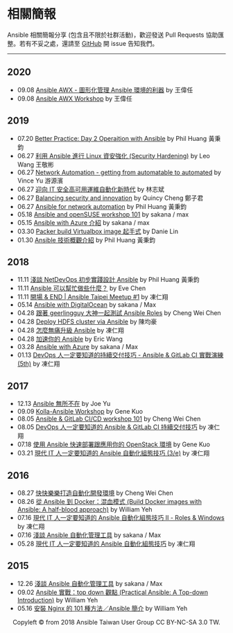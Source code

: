 # 相關簡報

Ansible 相關簡報分享 (包含且不限於社群活動)，歡迎發送 Pull Requests 協助匯整。若有不妥之處，還請至 [GitHub](https://github.com/ansible-tw/ansible-tw.github.io/issues/new) 開 issue 告知我們。

----

## 2020

* 09.08 [Ansible AWX - 圖形化管理 Ansible 環境的利器](https://drive.google.com/file/d/1OhHd_rGZeMtlOH1a64-3XDgQjZT5M828/view) by 王偉任
* 09.08 [Ansible AWX Workshop](https://drive.google.com/file/d/1HWVBskHKW2SZYHXwQbop0LdwuN2V7RhD/view) by 王偉任

## 2019

* 07.20 [Better Practice: Day 2 Operaition with Ansible](https://speakerdeck.com/pichuang/20190720-better-practice-day-2-operaition-with-ansible) by Phil Huang 黃秉鈞
* 06.27 [利用 Ansible 進行 Linux 資安強化 (Security Hardening)](http://www.gwms.com.tw/Red%20Hat_0627/05.pdf) by Leo Wang 王敬彬
* 06.27 [Network Automation - getting from automatable to automated](http://www.gwms.com.tw/Red%20Hat_0627/04.pdf) by Vince Yu 游源濱
* 06.27 [迎向 IT 安全高可用運維自動化新時代](http://www.gwms.com.tw/Red%20Hat_0627/03.pdf) by 林志斌
* 06.27 [Balancing security and innovation](http://www.gwms.com.tw/Red%20Hat_0627/02.pdf) by Quincy Cheng 鄭子君
* 06.27 [Ansible for network automation](http://www.gwms.com.tw/Red%20Hat_0627/01.pdf) by Phil Huang 黃秉鈞
* 05.18 [Ansible and openSUSE workshop 101](https://bit.ly/sakana20190518) by sakana / max
* 05.15 [Ansible with Azure 介紹](https://bit.ly/sakana20190515) by sakana / max
* 03.30 [Packer build Virtualbox image 起手式](https://docs.google.com/presentation/d/1nLBEU7w_1M3gHVGzGakUin2wHNUaRtVLOBd0mTzOhPg/edit?usp=sharing) by Danie Lin
* 01.30 [Ansible 技術概觀介紹](https://speakerdeck.com/pichuang/ansible-ji-shu-gai-guan-jie-shao-20190130) by Phil Huang 黃秉鈞

## 2018

* 11.11 [淺談 NetDevOps 初步實踐設計 Ansible](https://speakerdeck.com/pichuang/netdevops-101) by Phil Huang 黃秉鈞
* 11.11 [Ansible 可以幫忙做些什麼？](https://www.slideshare.net/secret/ePD4c0AxQagQTu) by Eve Chen
* 11.11 [開場 & END | Ansible Taipei Meetup #1](https://speakerdeck.com/chusiang/begin-and-end-of-ansible-taipei-meetup-1st) by 凍仁翔
* 05.14 [Ansible with DigitalOcean](https://docs.google.com/presentation/d/1qw_S2ranHvS22Jk6HX64D_gFBu-XSRyFEhLJ-AWddGA/mobilepresent?slide=id.p) by sakana / Max
* 04.28 [跟著 geerlingguy 大神一起測試 Ansible Roles](https://www.slideshare.net/warfan/geerlingguy-ansible-roles) by Cheng Wei Chen
* 04.28 [Deploy HDFS cluster via Ansible](https://docs.google.com/presentation/d/11YuRZpVyH1rr00qxe9JsjAipYcB7gGNYOlIMlV3kSYo/edit?usp=sharing) by 陳均豪
* 04.28 [怎麼無痛升級 Ansible](https://speakerdeck.com/chusiang/how-to-stable-upgrade-the-ansible) by 凍仁翔
* 04.28 [加速你的 Ansible](https://speakerdeck.com/eric8230/jia-su-ni-de-ansible) by Eric Wang
* 03.28 [Ansible with Azure](https://docs.google.com/presentation/d/1zwuPqhLUy431B5GChtkhHv_hCkHnuZ3IpC8gMUFOIRg/edit?usp=sharing) by sakana / Max
* 01.13 [DevOps 人一定要知道的持續交付技巧 - Ansible & GitLab CI 實戰演練 (5th)](https://speakerdeck.com/chusiang/continuous-delivery-workshop-with-ansible-x-gitlab-ci-5th) by 凍仁翔

## 2017

* 12.13 [Ansible 無所不在][Ansible_Technical_Deck] by Joe Yu
* 09.09 [Kolla-Ansible Workshop](https://docs.google.com/presentation/d/1LRGXzHIV8jTosloWS5l6CKYYxxqStq9LKe78wqbb6nk/edit?usp=sharing) by Gene Kuo
* 08.05 [Ansible & GitLab CI/CD workshop 101](http://blog.chengweichen.com/2017/08/coscup-2017-ansible-gitlab-cicd.html) by Cheng Wei Chen
* 08.05 [DevOps 人一定要知道的 Ansible & GitLab CI 持續交付技巧](https://speakerdeck.com/chusiang/continuous-delivery-with-ansible-x-gitlab-ci) by 凍仁翔
* 07.18 [使用 Ansible 快速部署跟應用你的 OpenStack 環境](https://speakerdeck.com/igene/deploy-and-use-openstack-with-ansible) by Gene Kuo
* 03.21 [現代 IT 人一定要知道的 Ansible 自動化組態技巧 (3/e)](https://speakerdeck.com/chusiang/automate-with-ansible-basic-3e) by 凍仁翔

[Ansible_Technical_Deck]: https://img.en25.com/Web/RedHat/%7B9388ea59-82b4-4da2-bb62-cfc42d525069%7D_05.Ansible_Technical_Deck_-_FY18_(Joe_Yu).pdf

## 2016

* 08.27 [快快樂樂打造自動化開發環境](http://www.slideshare.net/warfan/ss-65422539) by Cheng Wei Chen
* 08.26 [從 Ansible 到 Docker：混血模式 (Build Docker images with Ansible: A half-blood approach)](http://www.slideshare.net/williamyeh/ansible-docker-65362893) by William Yeh
* 07.16 [現代 IT 人一定要知道的 Ansible 自動化組態技巧 Ⅱ - Roles & Windows](https://speakerdeck.com/chusiang/xian-dai-it-ren-ding-yao-zhi-dao-de-ansible-zi-dong-hua-zu-tai-ji-qiao-ii-roles-and-windows) by 凍仁翔
* 07.16 [淺談 Ansible 自動化管理工具](https://docs.google.com/presentation/d/1ZDCulOunoIhlRCLKbpoU8SR0rSr_aMBcX6tUps7Po0A/edit?usp=sharing) by sakana / Max
* 05.28 [現代 IT 人一定要知道的 Ansible 自動化組態技巧](https://speakerdeck.com/chusiang/xian-dai-it-ren-ding-yao-zhi-dao-de-ansible-zi-dong-hua-zu-tai-ji-qiao) by 凍仁翔

## 2015

* 12.26 [淺談 Ansible 自動化管理工具](https://docs.google.com/presentation/d/136VKHI_H8wKyrLIm1eaTMLz82uoPgjV4zTiGb1_-_Ig/edit?usp=sharing) by sakana / Max
* 09.02 [Ansible 實戰：top down 觀點 (Practical Ansible: A Top-down Introduction)](https://www.slideshare.net/williamyeh/ansible-top-down) by William Yeh
* 05.16 [安裝 Nginx 的 101 種方法／Ansible 簡介](https://prezi.com/gugpnfsn05a8/) by William Yeh

<div style="text-align: center;">
Copyleft © from 2018 Ansible Taiwan User Group CC BY-NC-SA 3.0 TW.
</div>

